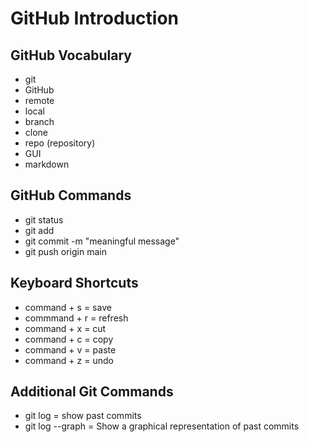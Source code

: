 # GitHub Introduction

## GitHub Vocabulary
- git
- GitHub
- remote
- local
- branch
- clone
- repo (repository)
- GUI
- markdown

## GitHub Commands
- git status
- git add <file-name>
- git commit -m "meaningful message"
- git push origin main

## Keyboard Shortcuts
- command + s = save
- commmand + r = refresh
- command + x = cut
- command + c = copy
- command + v = paste
- command + z = undo

## Additional Git Commands
- git log = show past commits
- git log --graph = Show a graphical representation of past commits